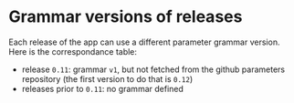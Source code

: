 Grammar versions of releases
============================

Each release of the app can use a different parameter grammar version. Here is the correspondance table:

* release `0.11`: grammar `v1`, but not fetched from the github parameters repository (the first version to do that is `0.12`)
* releases prior to `0.11`: no grammar defined
